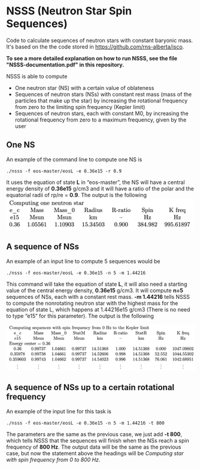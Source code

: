# NSSS (Neutron Star Spin Sequences)

Code to calculate sequences of neutron stars with constant baryonic mass. It's based on the the code stored in https://github.com/rns-alberta/isco.

**To see a more detailed explanation on how to run NSSS, see the file "NSSS-documentation.pdf" in this repository.**

NSSS is able to compute
* One neutron star (NS) with a certain value of oblateness
* Sequences of neutron stars (NSs) with constant rest mass (mass of the particles that make up the star) by increasing the rotational frequency from zero to the limiting spin frequency (Kepler limit)
* Sequences of neutron stars, each with constant M0, by increasing the rotational frequency from zero to a maximum frequency, given by the user

## One NS
An example of the command line to compute one NS is 
```
./nsss -f eos-master/eosL -e 0.36e15 -r 0.9
```
It uses the equation of state **L** in “eos-master”, the NS will have a central energy density of **0.36e15** g/cm3 and it will have a ratio of the polar and the equatorial radii of rp/re = **0.9**. The output is the following
<img src="One_NS.png" width=500>

## A sequence of NSs

An example of an input line to compute 5 sequences would be
```
./nsss -f eos-master/eosL -e 0.36e15 -n 5 -m 1.44216
```
This command will take the equation of state **L**, it will also need a starting value of the central energy density, **0.36e15** g/cm3. It will compute **n=5** sequences of NSs, each with a constant rest mass. **-m 1.44216** tells NSSS to compute the nonrotating neutron star with the highest mass for the equation of state L, which happens at 1.44216e15 g/cm3 (There is no need to type “e15” for this parameter). The output is the following

<img src="Sequence_NS.png" width=600>

## A sequence of NSs up to a certain rotational frequency

An example of the input line for this task is
```
./nsss -f eos-master/eosL -e 0.36e15 -n 5 -m 1.44216 -t 800
```
The parameters are the same as the previous case, we just add **-t 800**, which tells NSSS that the sequences will finish when the NSs reach a spin frequency of **800 Hz**. The output data will be the same as the previous case, but now the statement above the headings will be *Computing star with spin frequency from 0 to 800 Hz*.


